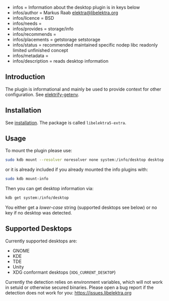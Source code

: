 - infos = Information about the desktop plugin is in keys below
- infos/author = Markus Raab <elektra@libelektra.org>
- infos/licence = BSD
- infos/needs =
- infos/provides = storage/info
- infos/recommends =
- infos/placements = getstorage setstorage
- infos/status = recommended maintained specific nodep libc readonly limited unfinished concept
- infos/metadata =
- infos/description = reads desktop information

## Introduction

The plugin is informational and mainly be used to provide context for
other configuration. See [elektrify-getenv](/src/libs/getenv/README.md).

## Installation

See [installation](/doc/INSTALL.md).
The package is called `libelektra5-extra`.

## Usage

To mount the plugin please use:

```sh
sudo kdb mount --resolver noresolver none system:/info/desktop desktop
```

or it is already included if you already mounted the info plugins with:

```sh
sudo kdb mount-info
```

Then you can get desktop information via:

```sh
kdb get system:/info/desktop
```

You either get a _lower-case_ string (supported desktops see below)
or no key if no desktop was detected.

## Supported Desktops

Currently supported desktops are:

- GNOME
- KDE
- TDE
- Unity
- XDG conformant desktops (`XDG_CURRENT_DESKTOP`)

Currently the detection relies on environment variables,
which will not work in setuid or otherwise secured binaries.
Please open a bug report if the detection does not work for you:
https://issues.libelektra.org
